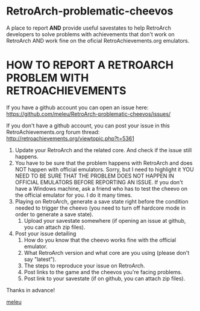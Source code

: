 # RetroArch-problematic-cheevos

A place to report **AND** provide useful savestates to help RetroArch developers to solve problems with achievements that don't work on RetroArch AND work fine on the oficial RetroAchievements.org emulators.


# HOW TO REPORT A RETROARCH PROBLEM WITH RETROACHIEVEMENTS

If you have a github account you can open an issue here: https://github.com/meleu/RetroArch-problematic-cheevos/issues/

If you don't have a github account, you can post your issue in this RetroAchievements.org forum thread: http://retroachievements.org/viewtopic.php?t=5361


1. Update your RetroArch and the related core. And check if the issue still happens.
2. You have to be sure that the problem happens with RetroArch and does NOT happen with official emulators. Sorry, but I need to highlight it YOU NEED TO BE SURE THAT THE PROBLEM DOES NOT HAPPEN IN OFFICIAL EMULATORS BEFORE REPORTING AN ISSUE. If you don't have a Windows machine, ask a friend who has to test the cheevo on the official emulator for you. I do it many times.
3. Playing on RetroArch, generate a save state right before the condition needed to trigger the cheevo (you need to turn off hardcore mode in order to generate a save state).
    1. Upload your savestate somewhere (if opening an issue at github, you can attach zip files).
4. Post your issue detailing
    1. How do you know that the cheevo works fine with the official emulator.
    2. What RetroArch version and what core are you using (please don't say "latest").
    3. The steps to reproduce your issue on RetroArch.
    4. Post links to the game and the cheevos you're facing problems.
    5. Post link to your savestate (if on github, you can attach zip files).


Thanks in advance!

[meleu](https://github.com/meleu)

